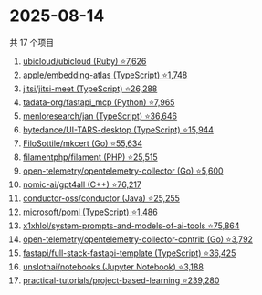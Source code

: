 # 2025-08-14

共 17 个项目

<!-- BEGIN GITHUB -->
<!-- 最后更新时间 2025-08-14 10:43:29 +0800 -->
1. [ubicloud/ubicloud (Ruby) ⭐7,626](https://github.com/ubicloud/ubicloud)
1. [apple/embedding-atlas (TypeScript) ⭐1,748](https://github.com/apple/embedding-atlas)
1. [jitsi/jitsi-meet (TypeScript) ⭐26,288](https://github.com/jitsi/jitsi-meet)
1. [tadata-org/fastapi_mcp (Python) ⭐7,965](https://github.com/tadata-org/fastapi_mcp)
1. [menloresearch/jan (TypeScript) ⭐36,646](https://github.com/menloresearch/jan)
1. [bytedance/UI-TARS-desktop (TypeScript) ⭐15,944](https://github.com/bytedance/UI-TARS-desktop)
1. [FiloSottile/mkcert (Go) ⭐55,634](https://github.com/FiloSottile/mkcert)
1. [filamentphp/filament (PHP) ⭐25,515](https://github.com/filamentphp/filament)
1. [open-telemetry/opentelemetry-collector (Go) ⭐5,600](https://github.com/open-telemetry/opentelemetry-collector)
1. [nomic-ai/gpt4all (C++) ⭐76,217](https://github.com/nomic-ai/gpt4all)
1. [conductor-oss/conductor (Java) ⭐25,255](https://github.com/conductor-oss/conductor)
1. [microsoft/poml (TypeScript) ⭐1,486](https://github.com/microsoft/poml)
1. [x1xhlol/system-prompts-and-models-of-ai-tools ⭐75,864](https://github.com/x1xhlol/system-prompts-and-models-of-ai-tools)
1. [open-telemetry/opentelemetry-collector-contrib (Go) ⭐3,792](https://github.com/open-telemetry/opentelemetry-collector-contrib)
1. [fastapi/full-stack-fastapi-template (TypeScript) ⭐36,425](https://github.com/fastapi/full-stack-fastapi-template)
1. [unslothai/notebooks (Jupyter Notebook) ⭐3,188](https://github.com/unslothai/notebooks)
1. [practical-tutorials/project-based-learning ⭐239,280](https://github.com/practical-tutorials/project-based-learning)
<!-- END GITHUB -->